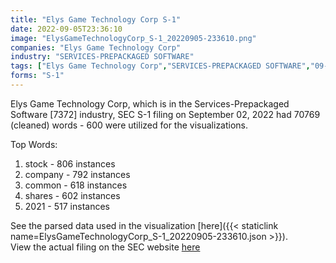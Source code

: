 ```yaml
---
title: "Elys Game Technology Corp S-1"
date: 2022-09-05T23:36:10
image: "ElysGameTechnologyCorp_S-1_20220905-233610.png"
companies: "Elys Game Technology Corp"
industry: "SERVICES-PREPACKAGED SOFTWARE"
tags: ["Elys Game Technology Corp","SERVICES-PREPACKAGED SOFTWARE","09-02-2022","S-1"]
forms: "S-1"
---
```

Elys Game Technology Corp, which is in the Services-Prepackaged Software [7372] industry, SEC S-1 filing on September 02, 2022 had 70769 (cleaned) words - 600 were utilized for the visualizations.

Top Words:
1. stock - 806 instances
2. company - 792 instances
3. common - 618 instances
4. shares - 602 instances
5. 2021 - 517 instances


See the parsed data used in the visualization [here]({{< staticlink name=ElysGameTechnologyCorp_S-1_20220905-233610.json >}}).  
View the actual filing on the SEC website [here](https://www.sec.gov/Archives/edgar/data/1080319/0001017386-22-000398.txt)